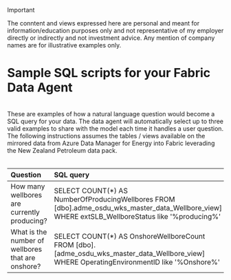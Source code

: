> [!IMPORTANT]  
> The conntent and views expressed here are personal and meant for information/education purposes only and not representative of my employer directly or indirectly and not investment advice. Any mention of company names are for illustrative examples only.
> 
# Sample SQL scripts for your Fabric Data Agent
<br>
These are examples of how a natural language question would become a SQL query for your data. The data agent will automatically select up to three valid examples to share with the model each time it handles a user question. The following instructions assumes the tables / views available on the mirrored data from Azure Data Manager for Energy into Fabric leverading the New Zealand Petroleum data pack.
<br><br>

| Question                                                                          | SQL query |
|:---                                                                               |:---       |
| How many wellbores are currently producing?                                       |  SELECT COUNT(*) AS NumberOfProducingWellbores FROM [dbo].adme_osdu_wks_master_data_Wellbore_view] WHERE extSLB_WellboreStatus like '%producing%'         |
| What is the number of wellbores that are onshore?                                 | SELECT COUNT(*) AS OnshoreWellboreCount  FROM [dbo].[adme_osdu_wks_master_data_Wellbore_view]  WHERE OperatingEnvironmentID like '%Onshore%' |

